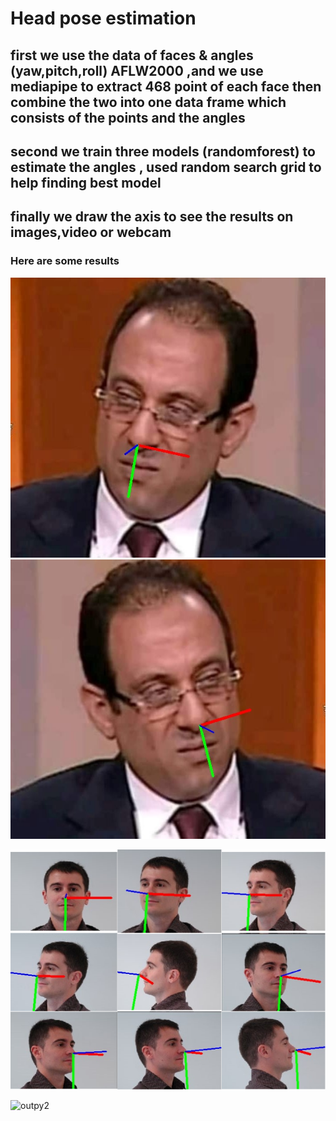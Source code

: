 # Head pose estimation

## first we use the data of faces & angles (yaw,pitch,roll) AFLW2000 ,and we use mediapipe to extract 468 point of each face then combine the two into one data frame which  consists of the points and the angles

## second we train three models (randomforest) to estimate the angles , used random search grid to help finding best model

## finally we draw the axis to see the results on images,video or webcam

### Here are some results

![](./out1.jpg)  ![](./out2.jpg) 

![](./result.png)



![outpy2](https://user-images.githubusercontent.com/100991836/173254686-a929ffde-7159-44f3-a9fd-97ec00e6da42.gif)
